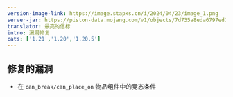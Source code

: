 ```yaml
---
version-image-link: https://image.stapxs.cn/i/2024/04/23/image_1.png
server-jar: https://piston-data.mojang.com/v1/objects/7d735a8eda6797ed196141b76e96b46546bde091/server.jar
translator: 最亮的信标
intro: 漏洞修复
cats: ['1.21','1.20','1.20.5']
---
```

## 修复的漏洞
* 在 `can_break/can_place_on` 物品组件中的竞态条件